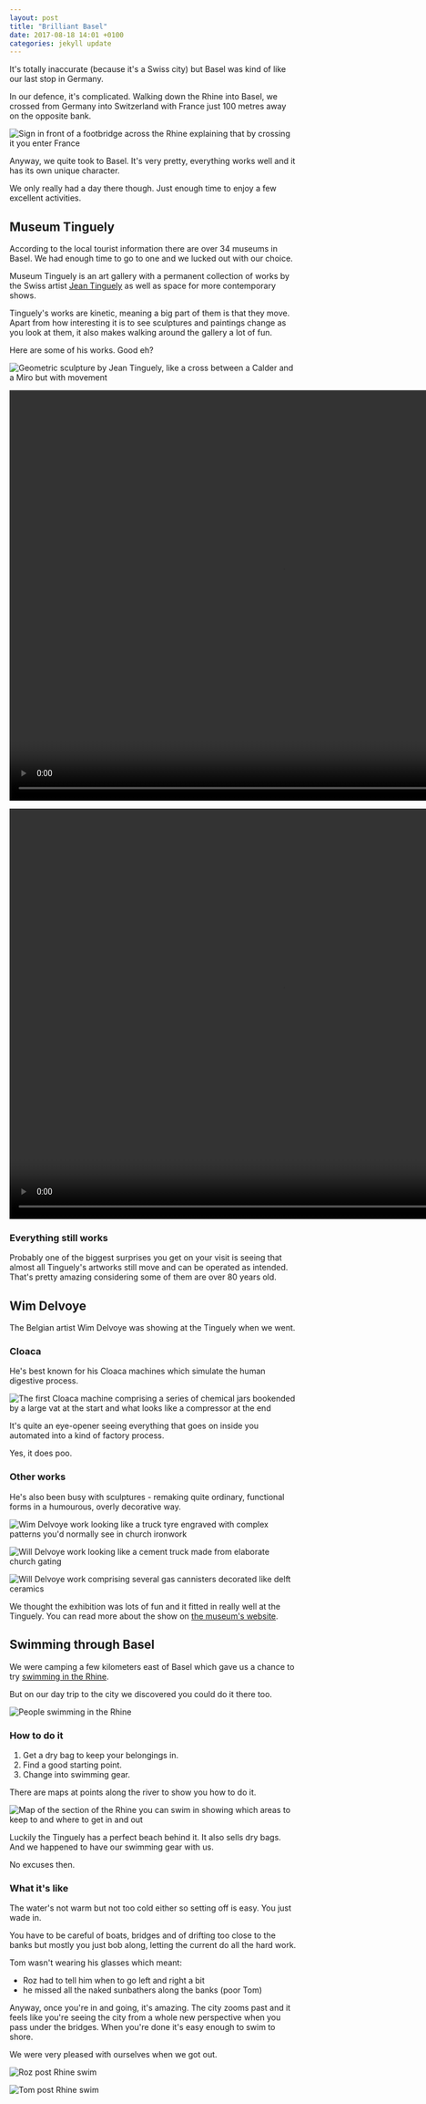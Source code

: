 ```yaml
---
layout: post
title: "Brilliant Basel"
date: 2017-08-18 14:01 +0100
categories: jekyll update
---
```


It's totally inaccurate (because it's a Swiss city) but Basel was kind of like our last stop in Germany. 

In our defence, it's complicated. Walking down the Rhine into Basel, we crossed from Germany into Switzerland with France just 100 metres away on the opposite bank.

![Sign in front of a footbridge across the Rhine explaining that by crossing it you enter France](https://github.com/tombye/trexit/raw/gh-pages/assets/images/sign-on-rhine-bridge-saying-france-100-metres.jpg)

Anyway, we quite took to Basel. It's very pretty, everything works well and it has its own unique character.

We only really had a day there though. Just enough time to enjoy a few excellent activities.

## Museum Tinguely

According to the local tourist information there are over 34 museums in Basel. We had enough time to go to one and we lucked out with our choice.

Museum Tinguely is an art gallery with a permanent collection of works by the Swiss artist [Jean Tinguely](https://en.m.wikipedia.org/wiki/Jean_Tinguely) as well as space for more contemporary shows.

Tinguely's works are kinetic, meaning a big part of them is that they move. Apart from how interesting it is to see sculptures and paintings change as you look at them, it also makes walking around the gallery a lot of fun.

Here are some of his works. Good eh?

![Geometric sculpture by Jean Tinguely, like a cross between a Calder and a Miro but with movement](https://github.com/tombye/trexit/raw/gh-pages/assets/images/tinguely-static-geometric-sculpture.jpg)

<video src="https://github.com/tombye/trexit/raw/gh-pages/assets/images/tinguely-kinetic-painting-1.mp4" controls height="720" width="960" preload="metadata"><a href="https://github.com/tombye/trexit/raw/gh-pages/assets/images/tinguely-kinetic-painting-1.mp4">Download this video of a blue and white kinetic painting by Jean Tinguely</a></video>

<video src="https://github.com/tombye/trexit/raw/gh-pages/assets/images/tinguely-kinetic-painting-2.mp4" controls height="720" width="960" preload="metadata"><a href="https://github.com/tombye/trexit/raw/gh-pages/assets/images/tinguely-kinetic-painting-2.mp4">Download this video of a black and white kinetic painting by Jean Tinguely</a></video>

### Everything still works

Probably one of the biggest surprises you get on your visit is seeing that almost all Tinguely's artworks still move and can be operated as intended. That's pretty amazing considering some of them are over 80 years old.

## Wim Delvoye

The Belgian artist Wim Delvoye was showing at the Tinguely when we went.

### Cloaca

He's best known for his Cloaca machines which simulate the human digestive process.

![The first Cloaca machine comprising a series of chemical jars bookended by a large vat at the start and what looks like a compressor at the end](https://github.com/tombye/trexit/raw/gh-pages/assets/images/cloaca.jpg)

It's quite an eye-opener seeing everything that goes on inside you automated into a kind of factory process.

Yes, it does poo.

### Other works

He's also been busy with sculptures - remaking quite ordinary, functional forms in a humourous, overly decorative way.

![Wim Delvoye work looking like a truck tyre engraved with complex patterns you'd normally see in church ironwork](https://github.com/tombye/trexit/raw/gh-pages/assets/images/wim-delvoye-baroque-tyre.jpg)

![Will Delvoye work looking like a cement truck made from elaborate church gating](https://github.com/tombye/trexit/raw/gh-pages/assets/images/wim-delvoye-cement-truck.jpg)

![Will Delvoye work comprising several gas cannisters decorated like delft ceramics](https://github.com/tombye/trexit/raw/gh-pages/assets/images/wim-delvoye-delft-gas-cannisters.jpg)

We thought the exhibition was lots of fun and it fitted in really well at the Tinguely. You can read more about the show on [the museum's website](https://www.tinguely.ch/en/ausstellungen/ausstellungen/2017/Wim-Delvoye.html).

## Swimming through Basel

We were camping a few kilometers east of Basel which gave us a chance to try [swimming in the Rhine](http://trexit.org.uk/jekyll/update/2017/08/15/on-the-rhine.html).

But on our day trip to the city we discovered you could do it there too.

![People swimming in the Rhine](https://github.com/tombye/trexit/raw/gh-pages/assets/images/rhine-swimmers.jpg)

### How to do it

1. Get a dry bag to keep your belongings in.
2. Find a good starting point.
3. Change into swimming gear.

There are maps at points along the river to show you how to do it.

![Map of the section of the Rhine you can swim in showing which areas to keep to and where to get in and out](https://github.com/tombye/trexit/raw/gh-pages/assets/images/rhine-swimming-guidance.jpg)

Luckily the Tinguely has a perfect beach behind it. It also sells dry bags. And we happened to have our swimming gear with us.

No excuses then.

### What it's like

The water's not warm but not too cold either so setting off is easy. You just wade in.

You have to be careful of boats, bridges and of drifting too close to the banks but mostly you just bob along, letting the current do all the hard work.

Tom wasn't wearing his glasses which meant:

- Roz had to tell him when to go left and right a bit
- he missed all the naked sunbathers along the banks (poor Tom)

Anyway, once you're in and going, it's amazing. The city zooms past and it feels like you're seeing the city from a whole new perspective when you pass under the bridges. When you're done it's easy enough to swim to shore.

We were very pleased with ourselves when we got out.

![Roz post Rhine swim](https://github.com/tombye/trexit/raw/gh-pages/assets/images/roz-post-rhine-swim.jpg)

![Tom post Rhine swim](https://github.com/tombye/trexit/raw/gh-pages/assets/images/tom-post-rhine-swim.jpg)
